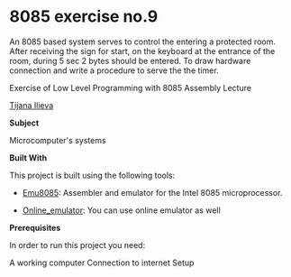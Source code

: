 # 8085 exercise no.9

An 8085 based system serves to control the
entering a protected room. After receiving the sign for
start, on the keyboard at the entrance of the room, during 5
sec 2 bytes should be entered. To draw hardware
connection and write a procedure to serve the
the timer.

Exercise of Low Level Programming with 8085 Assembly Lecture



[Tijana Ilieva ](https://github.com/ilievatijana)



**Subject**

Microcomputer's systems

**Built With**

This project is built using the following tools:

- [Emu8085](https://8085-emulator.soft112.com/download.html): Assembler and emulator for the Intel 8085 microprocessor.

- [Online_emulator](https://www.sim8085.com/): You can use online emulator as well

**Prerequisites**

In order to run this project you need:

A working computer
Connection to internet
Setup







